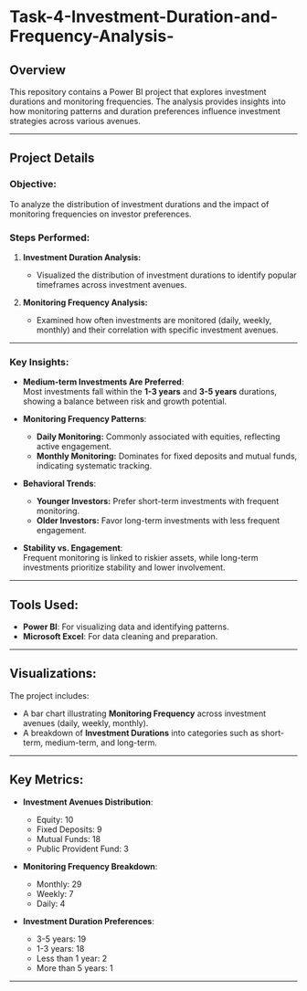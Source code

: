 # Task-4-Investment-Duration-and-Frequency-Analysis-

## Overview
This repository contains a Power BI project that explores investment durations and monitoring frequencies. The analysis provides insights into how monitoring patterns and duration preferences influence investment strategies across various avenues.

---

## Project Details

### Objective:
To analyze the distribution of investment durations and the impact of monitoring frequencies on investor preferences.

### Steps Performed:
1. **Investment Duration Analysis:**
   - Visualized the distribution of investment durations to identify popular timeframes across investment avenues.

2. **Monitoring Frequency Analysis:**
   - Examined how often investments are monitored (daily, weekly, monthly) and their correlation with specific investment avenues.

---

### Key Insights:
- **Medium-term Investments Are Preferred**:  
  Most investments fall within the **1-3 years** and **3-5 years** durations, showing a balance between risk and growth potential.

- **Monitoring Frequency Patterns**:  
  - **Daily Monitoring:** Commonly associated with equities, reflecting active engagement.  
  - **Monthly Monitoring:** Dominates for fixed deposits and mutual funds, indicating systematic tracking.  

- **Behavioral Trends**:  
  - **Younger Investors:** Prefer short-term investments with frequent monitoring.  
  - **Older Investors:** Favor long-term investments with less frequent engagement.  

- **Stability vs. Engagement**:  
  Frequent monitoring is linked to riskier assets, while long-term investments prioritize stability and lower involvement.

---

## Tools Used:
- **Power BI**: For visualizing data and identifying patterns.  
- **Microsoft Excel**: For data cleaning and preparation.

---

## Visualizations:
The project includes:
- A bar chart illustrating **Monitoring Frequency** across investment avenues (daily, weekly, monthly).  
- A breakdown of **Investment Durations** into categories such as short-term, medium-term, and long-term.  

---

## Key Metrics:
- **Investment Avenues Distribution**:  
  - Equity: 10  
  - Fixed Deposits: 9  
  - Mutual Funds: 18  
  - Public Provident Fund: 3  

- **Monitoring Frequency Breakdown**:  
  - Monthly: 29  
  - Weekly: 7  
  - Daily: 4  

- **Investment Duration Preferences**:  
  - 3-5 years: 19  
  - 1-3 years: 18  
  - Less than 1 year: 2  
  - More than 5 years: 1  

---
